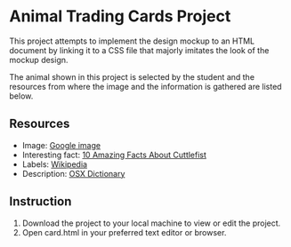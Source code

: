 # Animal Trading Cards Project

This project attempts to implement the design mockup to an HTML document by
linking it to a CSS file that majorly imitates the look of the mockup design.

The animal shown in this project is selected by the student and the resources
from where the image and the information is gathered are listed below.

## Resources
- Image: [Google image](https://en.wiki2.org/wikipedia/commons/thumb/4/4b/Sepia_officinalis_%28aquarium%29.jpg/300px-Sepia_officinalis_%28aquarium%29.jpg)
- Interesting fact: [10 Amazing Facts About Cuttlefist](http://scribol.com/environment/animals-environment/10-amazing-facts-about-cuttlefish/)
- Labels: [Wikipedia](https://en.wikipedia.org/wiki/Cuttlefish)
- Description: [OSX Dictionary](https://en.wikipedia.org/wiki/Dictionary_%28software%29)

## Instruction
1. Download the project to your local machine to view or edit the project.
2. Open card.html in your preferred text editor or browser.
